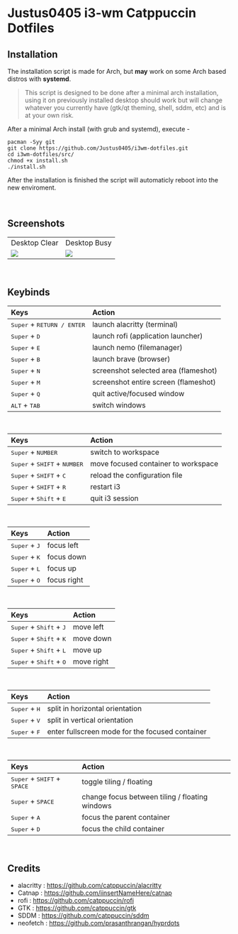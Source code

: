 # Justus0405 i3-wm Catppuccin Dotfiles

## Installation

The installation script is made for Arch, but **may** work on some Arch based distros with **systemd**.

> This script is designed to be done after a minimal arch installation, using it on previously installed desktop should work but will change whatever you currently have (gtk/qt theming, shell, sddm, etc) and is at your own risk.

After a minimal Arch install (with grub and systemd), execute -

```shell
pacman -Syy git
git clone https://github.com/Justus0405/i3wm-dotfiles.git
cd i3wm-dotfiles/src/
chmod +x install.sh
./install.sh
```

After the installation is finished the script will automaticly reboot into the new enviroment.

<br>
 
## Screenshots

<div align="center"><table><tr><td>Desktop Clear</td><td>Desktop Busy</td></tr><tr><td>
<img src="https://github.com/user-attachments/assets/aab7c2f2-4b72-44ab-9e21-b6cded4f98c2"/></td><td>
<img src="https://github.com/user-attachments/assets/8287e5f1-6152-4764-8f89-7e78c93212e5"/></td></tr>
</table></div>

<br>
 
## Keybinds

| Keys | Action |
| :--  | :-- |
| <kbd>Super</kbd> + <kbd>RETURN / ENTER</kbd> | launch alacritty (terminal)
| <kbd>Super</kbd> + <kbd>D</kbd> | launch rofi (application launcher)
| <kbd>Super</kbd> + <kbd>E</kbd> | launch nemo (filemanager)
| <kbd>Super</kbd> + <kbd>B</kbd> | launch brave (browser)
| <kbd>Super</kbd> + <kbd>N</kbd> | screenshot selected area (flameshot)
| <kbd>Super</kbd> + <kbd>M</kbd> | screenshot entire screen (flameshot)
| <kbd>Super</kbd> + <kbd>Q</kbd> | quit active/focused window
| <kbd>ALT</kbd> + <kbd>TAB</kbd> | switch windows

<br>

| Keys | Action |
| :--  | :-- |
| <kbd>Super</kbd> + <kbd>NUMBER</kbd> | switch to workspace
| <kbd>Super</kbd> + <kbd>SHIFT</kbd> + <kbd>NUMBER</kbd> | move focused container to workspace
| <kbd>Super</kbd> + <kbd>SHIFT</kbd> + <kbd>C</kbd> | reload the configuration file
| <kbd>Super</kbd> + <kbd>SHIFT</kbd> + <kbd>R</kbd> | restart i3
| <kbd>Super</kbd> + <kbd>Shift</kbd> + <kbd>E</kbd> | quit i3 session

<br>

| Keys | Action |
| :--  | :-- |
| <kbd>Super</kbd> + <kbd>J</kbd> | focus left
| <kbd>Super</kbd> + <kbd>K</kbd> | focus down
| <kbd>Super</kbd> + <kbd>L</kbd> | focus up
| <kbd>Super</kbd> + <kbd>O</kbd> | focus right

<br>

| Keys | Action |
| :--  | :-- |
| <kbd>Super</kbd> + <kbd>Shift</kbd> + <kbd>J</kbd> | move left
| <kbd>Super</kbd> + <kbd>Shift</kbd> + <kbd>K</kbd> | move down
| <kbd>Super</kbd> + <kbd>Shift</kbd> + <kbd>L</kbd> | move up
| <kbd>Super</kbd> + <kbd>Shift</kbd> + <kbd>O</kbd> | move right

<br>

| Keys | Action |
| :--  | :-- |
| <kbd>Super</kbd> + <kbd>H</kbd> | split in horizontal orientation
| <kbd>Super</kbd> + <kbd>V</kbd> | split in vertical orientation
| <kbd>Super</kbd> + <kbd>F</kbd> | enter fullscreen mode for the focused container

<br>

| Keys | Action |
| :--  | :-- |
| <kbd>Super</kbd> + <kbd>SHIFT</kbd> + <kbd>SPACE</kbd> | toggle tiling / floating
| <kbd>Super</kbd> + <kbd>SPACE</kbd> | change focus between tiling / floating windows
| <kbd>Super</kbd> + <kbd>A</kbd> | focus the parent container
| <kbd>Super</kbd> + <kbd>D</kbd> | focus the child container

<br>

## Credits

- alacritty : https://github.com/catppuccin/alacritty
- Catnap    : https://github.com/iinsertNameHere/catnap
- rofi      : https://github.com/catppuccin/rofi
- GTK       : https://github.com/catppuccin/gtk
- SDDM      : https://github.com/catppuccin/sddm
- neofetch  : https://github.com/prasanthrangan/hyprdots
